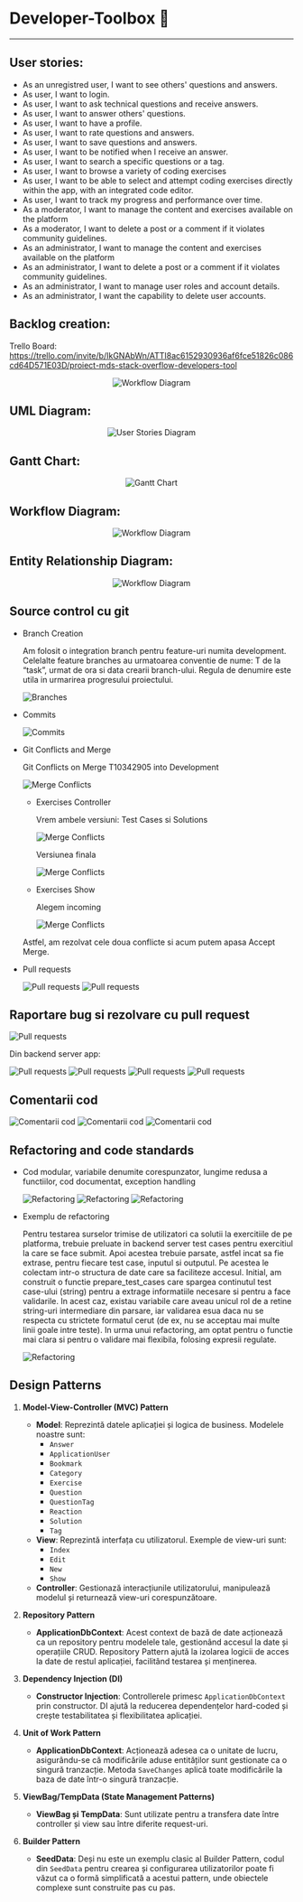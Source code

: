 ﻿# Developer-Toolbox :rocket:
***
## User stories:
* As an unregistred user, I want to see others' questions and answers.
* As user, I want to login.
* As user, I want to ask technical questions and receive answers.
* As user, I want to answer others' questions.
* As user, I want to have a profile.
* As user, I want to rate questions and answers.
* As user, I want to save questions and answers.
* As user, I want to be notified when I receive an answer.
* As user, I want to search a specific questions or a tag.
* As user, I want to browse a variety of coding exercises
* As user, I want to be able to select and attempt coding exercises directly within the app, with an integrated code editor.
* As user, I want to track my progress and performance over time. 
* As a moderator, I want to manage the content and exercises available on the platform
* As a moderator, I want to delete a post or a comment if it violates community guidelines. 
* As an administrator, I want to manage the content and exercises available on the platform
* As an administrator, I want to delete a post or a comment if it violates community guidelines. 
* As an administrator, I want to manage user roles and account details.
* As an administrator, I want the capability to delete user accounts.

## Backlog creation:
Trello Board: https://trello.com/invite/b/IkGNAbWn/ATTI8ac6152930936af6fce51826c086cd64D571E03D/proiect-mds-stack-overflow-developers-tool
<p align="center">
  <img src="wwwroot\imgs\Wiki\Backlog.png" alt="Workflow Diagram">
</p>

## UML Diagram:
<p align="center">
  <img src="https://github.com/stoineamiruna/MDS/blob/main/MDS%20(2).jpg" alt="User Stories Diagram">
</p>

## Gantt Chart:
<p align="center">
  <img src="wwwroot\imgs\Wiki\Gantt.svg" alt="Gantt Chart">
</p>

## Workflow Diagram:
<p align="center">
  <img src="wwwroot\imgs\Wiki\Workflow.svg" alt="Workflow Diagram">
</p>

## Entity Relationship Diagram:
<p align="center">
  <img src="wwwroot\imgs\Wiki\ERD.svg" alt="Workflow Diagram">
</p>

## Source control cu git

- Branch Creation

	Am folosit o integration branch pentru feature-uri numita development. Celelalte feature branches au urmatoarea conventie de nume: T de la “task”, urmat de ora si data crearii branch-ului. Regula de denumire este utila in urmarirea progresului proiectului.
	
	<img src="wwwroot\imgs\Wiki\Br.jpeg" alt="Branches">

- Commits

	<img src="wwwroot\imgs\Wiki\Commits.jpeg" alt="Commits">

- Git Conflicts and Merge
	
	Git Conflicts on Merge T10342905 into Development
	
	<img src="wwwroot\imgs\Wiki\Merge1.jpeg" alt="Merge Conflicts">

	 - Exercises Controller
	
		Vrem ambele versiuni: Test Cases si Solutions
		
		<img src="wwwroot\imgs\Wiki\Merge2.jpeg" alt="Merge Conflicts" style>

		Versiunea finala
		 
		<img src="wwwroot\imgs\Wiki\Merge3.jpeg" alt="Merge Conflicts">

	- Exercises Show
		
		Alegem incoming
		
		<img src="wwwroot\imgs\Wiki\Merge4.png" alt="Merge Conflicts">

	Astfel, am rezolvat cele doua conflicte si acum putem apasa Accept Merge.

- Pull requests

	<img src="wwwroot\imgs\Wiki\PR.png" alt="Pull requests">

	<img src="wwwroot\imgs\Wiki\PR2.png" alt="Pull requests">
	
## Raportare bug si rezolvare cu pull request

<img src="wwwroot\imgs\Wiki\Request.jpeg" alt="Pull requests">

Din backend server app:

<img src="wwwroot\imgs\Wiki\PullRequests2.png" alt="Pull requests">

<img src="wwwroot\imgs\Wiki\PullRequests3.png" alt="Pull requests">

<img src="wwwroot\imgs\Wiki\PullRequests4.png" alt="Pull requests">

<img src="wwwroot\imgs\Wiki\PullRequests5.png" alt="Pull requests">

## Comentarii cod

<img src="wwwroot\imgs\Wiki\Comentarii1.png" alt="Comentarii cod">

<img src="wwwroot\imgs\Wiki\Comentarii2.png" alt="Comentarii cod">

<img src="wwwroot\imgs\Wiki\Comentarii3.png" alt="Comentarii cod">

## Refactoring and code standards

- Cod modular, variabile denumite corespunzator, lungime redusa a functiilor, cod documentat, exception handling

	<img src="wwwroot\imgs\Wiki\Refactoring.png" alt="Refactoring">

	<img src="wwwroot\imgs\Wiki\Refactoring2.png" alt="Refactoring">

	<img src="wwwroot\imgs\Wiki\Refactoring3.png" alt="Refactoring">

- Exemplu de refactoring
	
	Pentru testarea surselor trimise de utilizatori ca solutii la exercitiile de pe platforma, trebuie preluate in backend server test cases pentru exercitiul la care se face submit. 
	Apoi acestea trebuie parsate, astfel incat sa fie extrase, pentru fiecare test case, inputul si outputul. Pe acestea le colectam intr-o structura de date care sa faciliteze accesul.
	Initial, am construit o functie prepare_test_cases care spargea continutul test case-ului (string) pentru a extrage informatiile necesare si pentru a face validarile. 
	In acest caz, existau variabile care aveau unicul rol de a retine string-uri intermediare din parsare, iar validarea esua daca nu se respecta cu strictete formatul cerut (de ex, nu se acceptau mai multe linii goale intre teste).
	In urma unui refactoring, am optat pentru o functie mai clara si pentru o validare mai flexibila, folosing expresii regulate.
	
	<img src="wwwroot\imgs\Wiki\Refactoring4.png" alt="Refactoring">

## Design Patterns

1. **Model-View-Controller (MVC) Pattern**

   - **Model**: Reprezintă datele aplicației și logica de business. Modelele noastre sunt:
     - `Answer`
     - `ApplicationUser`
     - `Bookmark`
     - `Category`
     - `Exercise`
     - `Question`
     - `QuestionTag`
     - `Reaction`
     - `Solution`
     - `Tag`
   - **View**: Reprezintă interfața cu utilizatorul. Exemple de view-uri sunt:
     - `Index`
     - `Edit`
     - `New`
     - `Show`
   - **Controller**: Gestionază interacțiunile utilizatorului, manipulează modelul și returnează view-uri corespunzătoare.

2. **Repository Pattern**

   - **ApplicationDbContext**: Acest context de bază de date acționează ca un repository pentru modelele tale, gestionând accesul la date și operațiile CRUD. Repository Pattern ajută la izolarea logicii de acces la date de restul aplicației, facilitând testarea și menținerea.

3. **Dependency Injection (DI)**

   - **Constructor Injection**: Controllerele primesc `ApplicationDbContext` prin constructor. DI ajută la reducerea dependențelor hard-coded și crește testabilitatea și flexibilitatea aplicației.

4. **Unit of Work Pattern**

   - **ApplicationDbContext**: Acționează adesea ca o unitate de lucru, asigurându-se că modificările aduse entităților sunt gestionate ca o singură tranzacție. Metoda `SaveChanges` aplică toate modificările la baza de date într-o singură tranzacție.

5. **ViewBag/TempData (State Management Patterns)**

   - **ViewBag și TempData**: Sunt utilizate pentru a transfera date între controller și view sau între diferite request-uri.

6. **Builder Pattern**

   - **SeedData**: Deși nu este un exemplu clasic al Builder Pattern, codul din `SeedData` pentru crearea și configurarea utilizatorilor poate fi văzut ca o formă simplificată a acestui pattern, unde obiectele complexe sunt construite pas cu pas.


